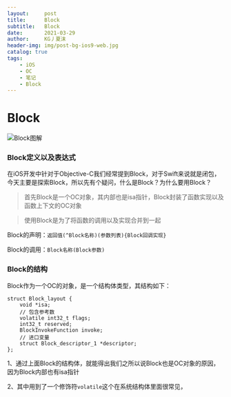 ```yaml
---
layout:     post
title:      Block
subtitle:   Block
date:       2021-03-29
author:     KG丿夏沫
header-img: img/post-bg-ios9-web.jpg
catalog: true
tags:
    - iOS
    - OC
    - 笔记
    - Block
---
```


# Block

<img src="https://raw.githubusercontent.com/KGDeveloper/KGImg/master/img/20210329001.png?token=AHPRJRCCMP5CVGPA62676PDAMFWRS" alt="Block图解"/>

### Block定义以及表达式

在iOS开发中针对于Objective-C我们经常提到Block，对于Swift来说就是闭包，今天主要是探索Block，所以先有个疑问，什么是Block？为什么要用Block？
>首先Block是一个OC对象，其内部也是isa指针，Block封装了函数实现以及函数上下文的OC对象

>使用Block是为了将函数的调用以及实现合并到一起

Block的声明：```返回值(^Block名称)(参数列表){Block回调实现}```

Block的调用：```Block名称(Block参数)```

### Block的结构

Block作为一个OC的对象，是一个结构体类型，其结构如下：

```
struct Block_layout {
    void *isa;
    // 包含参考数
    volatile int32_t flags;
    int32_t reserved;
    BlockInvokeFunction invoke;
    // 进口变量
    struct Block_descriptor_1 *descriptor;
};
```
1、通过上面Block的结构体，就能得出我们之所以说Block也是OC对象的原因，因为Block内部也有isa指针

2、其中用到了一个修饰符```volatile```这个在系统结构体里面很常见，